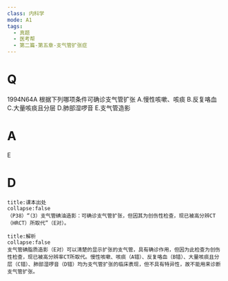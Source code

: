 ```yaml
---
class: 内科学
mode: A1
tags:
  - 真题
  - 医考帮
  - 第二篇-第五章-支气管扩张症
---
```


# Q
1994N64A 根据下列哪项条件可确诊支气管扩张
A.慢性咳嗽、咳痰
B.反复咯血
C.大量咳痰且分层
D.肺部湿啰音
E.支气管造影

# A
E
# D
```ad-note
title:课本出处
collapse:false
（P38）“（3）支气管碘油造影：可确诊支气管扩张，但因其为创伤性检查，现已被高分辨CT（HRCT）所取代”（E对）。
```

```ad-summary
title:解析
collapse:false
支气管碘脂质造影（E对）可以清楚的显示扩张的支气管，具有确诊作用，但因为此检查为创伤性检查，现已被高分辨率CT所取代。慢性咳嗽、咳痰（A错）、反复咯血（B错）、大量咳痰且分层（C错）、肺部湿啰音（D错）均为支气管扩张的临床表现，但不具有特异性，故不能用来诊断支气管扩张。
```

